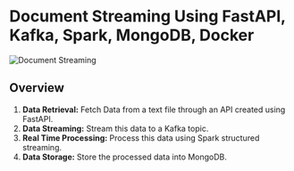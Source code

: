 # Document Streaming Using FastAPI, Kafka, Spark, MongoDB, Docker

![Document Streaming](https://github.com/user-attachments/assets/adffd5c7-8c5a-41d9-9782-11e52e7dac24)

## Overview
1. **Data Retrieval:** Fetch Data from a text file through an API created using FastAPI.
2. **Data Streaming:** Stream this data to a Kafka topic.
3. **Real Time Processing:** Process this data using Spark structured streaming.
4. **Data Storage:** Store the processed data into MongoDB.

   
